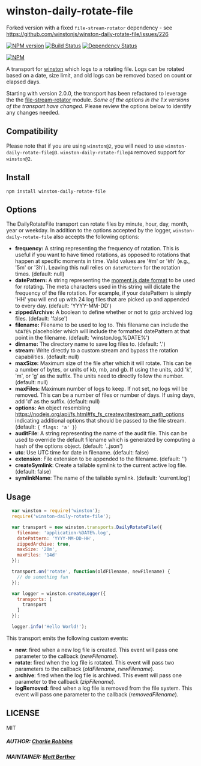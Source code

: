 # winston-daily-rotate-file

Forked version with a fixed `file-stream-rotator` dependency - see https://github.com/winstonjs/winston-daily-rotate-file/issues/226

[![NPM version][npm-image]][npm-url] [![Build Status][travis-image]][travis-url] [![Dependency Status][daviddm-image]][daviddm-url]

[![NPM](https://nodei.co/npm/winston-daily-rotate-file.png)](https://nodei.co/npm/winston-daily-rotate-file/)

A transport for [winston](https://github.com/winstonjs/winston) which logs to a rotating file. Logs can be rotated based on a date, size limit, and old logs can be removed based on count or elapsed days.

Starting with version 2.0.0, the transport has been refactored to leverage the the [file-stream-rotator](https://github.com/rogerc/file-stream-rotator/) module. _Some of the options in the 1.x versions of the transport have changed._ Please review the options below to identify any changes needed.

## Compatibility
Please note that if you are using `winston@2`, you will need to use `winston-daily-rotate-file@3`. `winston-daily-rotate-file@4` removed support for `winston@2`.

## Install
```
npm install winston-daily-rotate-file
```

## Options
The DailyRotateFile transport can rotate files by minute, hour, day, month, year or weekday. In addition to the options accepted by the logger, `winston-daily-rotate-file` also accepts the following options:

* **frequency:** A string representing the frequency of rotation. This is useful if you want to have timed rotations, as opposed to rotations that happen at specific moments in time. Valid values are '#m' or '#h' (e.g., '5m' or '3h'). Leaving this null relies on `datePattern` for the rotation times. (default: null)
* **datePattern:** A string representing the [moment.js date format](http://momentjs.com/docs/#/displaying/format/) to be used for rotating. The meta characters used in this string will dictate the frequency of the file rotation. For example, if your datePattern is simply 'HH' you will end up with 24 log files that are picked up and appended to every day. (default: 'YYYY-MM-DD')
* **zippedArchive:** A boolean to define whether or not to gzip archived log files. (default: 'false')
* **filename:** Filename to be used to log to. This filename can include the `%DATE%` placeholder which will include the formatted datePattern at that point in the filename. (default: 'winston.log.%DATE%')
* **dirname:** The directory name to save log files to. (default: '.')
* **stream:** Write directly to a custom stream and bypass the rotation capabilities. (default: null)
* **maxSize:** Maximum size of the file after which it will rotate. This can be a number of bytes, or units of kb, mb, and gb. If using the units, add 'k', 'm', or 'g' as the suffix. The units need to directly follow the number. (default: null)
* **maxFiles:** Maximum number of logs to keep. If not set, no logs will be removed. This can be a number of files or number of days. If using days, add 'd' as the suffix. (default: null)
* **options:** An object resembling https://nodejs.org/api/fs.html#fs_fs_createwritestream_path_options indicating additional options that should be passed to the file stream. (default: `{ flags: 'a' }`)
* **auditFile**: A string representing the name of the audit file. This can be used to override the default filename which is generated by computing a hash of the options object. (default: '.<optionsHash>.json')
* **utc**: Use UTC time for date in filename. (default: false)
* **extension**: File extension to be appended to the filename. (default: '')
* **createSymlink**: Create a tailable symlink to the current active log file. (default: false)
* **symlinkName**: The name of the tailable symlink. (default: 'current.log')

## Usage
``` js
  var winston = require('winston');
  require('winston-daily-rotate-file');

  var transport = new winston.transports.DailyRotateFile({
    filename: 'application-%DATE%.log',
    datePattern: 'YYYY-MM-DD-HH',
    zippedArchive: true,
    maxSize: '20m',
    maxFiles: '14d'
  });

  transport.on('rotate', function(oldFilename, newFilename) {
    // do something fun
  });

  var logger = winston.createLogger({
    transports: [
      transport
    ]
  });

  logger.info('Hello World!');
```

This transport emits the following custom events:

* **new**: fired when a new log file is created. This event will pass one parameter to the callback (*newFilename*).
* **rotate**: fired when the log file is rotated. This event will pass two parameters to the callback (*oldFilename*, *newFilename*).
* **archive**: fired when the log file is archived. This event will pass one parameter to the callback (*zipFilename*).
* **logRemoved**: fired when a log file is removed from the file system. This event will pass one parameter to the callback (*removedFilename*).

## LICENSE
MIT

##### AUTHOR: [Charlie Robbins](https://github.com/indexzero)
##### MAINTAINER: [Matt Berther](https://github.com/mattberther)

[npm-image]: https://badge.fury.io/js/winston-daily-rotate-file.svg
[npm-url]: https://npmjs.org/package/winston-daily-rotate-file
[travis-image]: https://travis-ci.org/winstonjs/winston-daily-rotate-file.svg?branch=master
[travis-url]: https://travis-ci.org/winstonjs/winston-daily-rotate-file
[daviddm-image]: https://david-dm.org/winstonjs/winston-daily-rotate-file.svg?theme=shields.io
[daviddm-url]: https://david-dm.org/winstonjs/winston-daily-rotate-file
